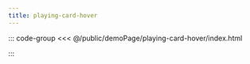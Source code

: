 ```yaml
---
title: playing-card-hover
---
```


::: code-group
<<< @/public/demoPage/playing-card-hover/index.html

:::